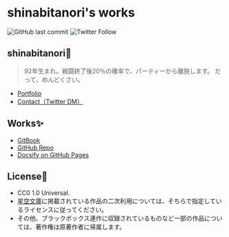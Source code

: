 # shinabitanori's works

![GitHub last commit](https://img.shields.io/github/last-commit/paithiov909/shinabitanori?style=flat-square) ![Twitter Follow](https://img.shields.io/twitter/follow/shinabitanori?style=flat-square)

## shinabitanori🤔

> 92年生まれ。戦闘終了後20％の確率で、パーティーから離脱します。 だって、めんどくさい。

* [Portfolio](https://www.resume.id/shinabitanori)
* [Contact（Twitter DM）](https://twitter.com/messages/compose?recipient_id=704344556704108544)

## Works✨

* [GitBook](https://paithiov.gitbook.io/shinabitanori/)
* [GitHub Repo](https://github.com/paithiov909/shinabitanori)
* [Docsify on GitHub Pages](https://paithiov909.github.io/shinabitanori)

## License📃

* CC0 1.0 Universal.
* [星空文庫](https://slib.net/a/19034/)に掲載されている作品の二次利用については、そちらで指定しているライセンスに従ってください。
* その他、ブラックボックス連作に収録されているものなど一部の作品については、著作権は原著作者に帰属します。

